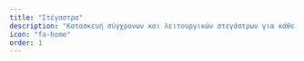 ```yaml
---
title: "Στέγαστρα"
description: "Κατασκευή σύγχρονων και λειτουργικών στεγάστρων για κάθε ανάγκη. Προστασία από τα καιρικά φαινόμενα με στυλ και αντοχή."
icon: "fa-home"
order: 1
---
```

